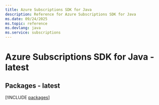 ```yaml
---
title: Azure Subscriptions SDK for Java
description: Reference for Azure Subscriptions SDK for Java
ms.date: 09/24/2025
ms.topic: reference
ms.devlang: java
ms.service: subscriptions
---
```

# Azure Subscriptions SDK for Java - latest
## Packages - latest
[!INCLUDE [packages](subscriptions-index.md)]